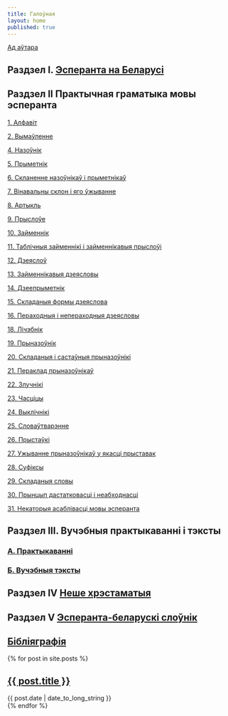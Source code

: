 ```yaml
---
title: Галоўная
layout: home
published: true
---
```

[Ад аўтара](/2018/06/05/00.html)

## Раздзел I. [Эсперанта на Беларусі](/2018/06/05/02.html)

## Раздзел II Практычная граматыка мовы эсперанта

[1. Алфавіт](/2018/06/05/05.html)

[2. Вымаўленне](/2018/06/05/06.html)

[4. Назоўнік](/2018/06/05/08.html)

[5. Прыметнік](/2018/06/05/09.html)

[6. Скланенне назоўнікаў і прыметнікаў](/2018/06/05/10.html)

[7. Вінавальны склон і яго ўжыванне](/2018/06/05/11.html)

[8. Артыкль](/2018/06/05/12.html)

[9. Прыслоўе](/2018/06/05/13.html)

[10. Займеннік](/2018/06/05/14.html)

[11. Таблічныя займеннікі і займеннікавыя прыслоўі](/2018/06/05/15.html)

[12. Дзеяслоў](/2018/06/05/16.html)

[13. Займеннікавыя дзеясловы](/2018/06/05/17.html)

[14. Дзеепрыметнік](/2018/06/05/18.html)

[15. Складаныя формы дзеяслова](/2018/06/05/19.html)

[16. Пераходныя і непераходныя дзеясловы](/2018/06/05/20.html)

[18. Лічэбнік](/2018/06/05/22.html)

[19. Прыназоўнік](/2018/06/05/23.html)

[20. Складаныя і састаўныя прыназоўнікі](/2018/06/05/24.html)

[21. Пераклад прыназоўнікаў](/2018/06/05/25.html)

[22. Злучнікі](/2018/06/05/26.html)

[23. Часціцы](/2018/06/05/27.html)

[24. Выклічнікі](/2018/06/05/28.html)

[25. Словаўтварэнне](/2018/06/05/29.html)

[26. Прыстаўкі](/2018/06/05/30.html)

[27. Ужыванне прыназоўнікаў у якасці прыставак](/2018/06/05/31.html)

[28. Суфіксы](/2018/06/05/32.html)

[29. Складаныя словы](/2018/06/05/33.html)

[30. Прынцып дастатковасці і неабходнасці](/2018/06/05/34.html)

[31. Некаторыя асаблівасці мовы эсперанта](/2018/06/05/35.html)

## Раздзел III. Вучэбныя практыкаванні і тэксты

### [А. Практыкаванні](/2018/06/05/38.html)

### [Б. Вучэбныя тэксты](/2018/06/05/39.html)

## Раздзел IV [Неше хрэстаматыя](/2018/06/05/41.html)

## Раздзел V [Эсперанта-беларускі слоўнік](/2018/06/05/43.html)

## [Бібліяграфія](/2018/06/05/44.html)


  {% for post in site.posts %}
  <article>
    <h2>
      <a href="{{ post.url }}">
        {{ post.title }}
      </a>
    </h2>
    <time datetime="{{ post.date | date: "%Y-%m-%d" }}">{{ post.date | date_to_long_string }}</time>
  </article>
{% endfor %}
 
